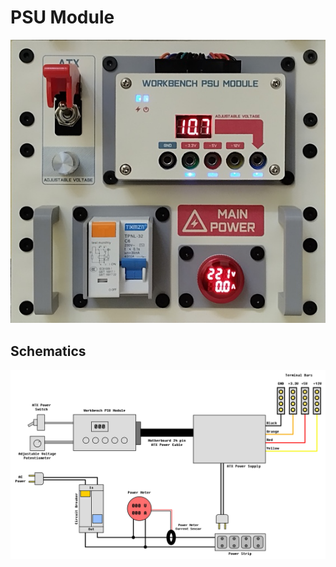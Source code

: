 # PSU Module

![PSU Module](images/panels/minilab-panel-psu.jpg)

## Schematics

![PSU Module Schematics](images/schematics/schematics-powerswitch.png)

